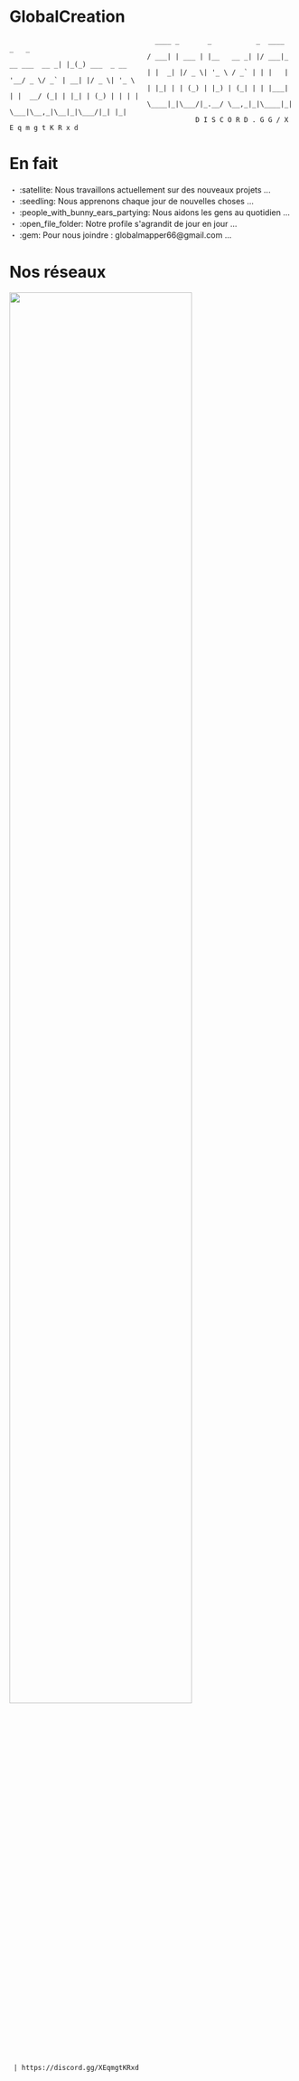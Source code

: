   <h1> GlobalCreation  </h1>

                                        ____ _       _           _  ____                _   _             
                                      / ___| | ___ | |__   __ _| |/ ___|_ __ ___  __ _| |_(_) ___  _ __  
                                      | |  _| |/ _ \| '_ \ / _` | | |   | '__/ _ \/ _` | __| |/ _ \| '_ \ 
                                      | |_| | | (_) | |_) | (_| | | |___| | |  __/ (_| | |_| | (_) | | | |
                                      \____|_|\___/|_.__/ \__,_|_|\____|_|  \___|\__,_|\__|_|\___/|_| |_|
                                                  D I S C O R D . G G / X E q m g t K R x d

<h1> En fait  </h1>

<p> ・ :satellite: Nous travaillons actuellement  sur des nouveaux projets ... <br> 
    ・ :seedling: Nous apprenons chaque jour de nouvelles choses ... <br>
    ・ :people_with_bunny_ears_partying: Nous aidons les gens au quotidien ... <br> 
    ・ :open_file_folder: Notre profile s'agrandit de jour en jour ... <br>
    ・ :gem: Pour nous joindre : globalmapper66@gmail.com ... <br>
  </p>

<h1> Nos réseaux </h1>

<a href="https://discord.gg/ChGfrCCZZS"><img width="80%" src="[https://cdn.discordapp.com/attachments/1247110657850212425/1250111585779847179/image_2024-06-11_122958795-removebg-preview.png?ex=66f38564&is=66f233e4&hm=74a45c1b3bc4a3448ef3a6ae8be56a76da688d0e2e863f395f631d0c07c48ee6&)"></a>

     | https://discord.gg/XEqmgtKRxd
<br> 

<br>


    
   
    

